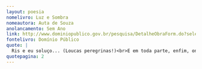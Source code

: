 ```yaml
---
layout: poesia
nomelivro: Luz e Sombra
nomeautora: Auta de Souza
anolancamento: Sem Ano
link: http://www.dominiopublico.gov.br/pesquisa/DetalheObraForm.do?select_action=&co_obra=81781
fontelivro: Domínio Público
quote: |
  Ris e eu soluço... (Loucas peregrinas!)<br>E em toda parte, enfim, onde passamos,<br>Deixo chorando os olhos das meninas,<br>Deixas cantando os pássaros nos ramos.
quotepagina: 2
---
```

